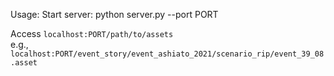 Usage: Start server: python server.py --port PORT 

Access `localhost:PORT/path/to/assets`  
e.g., `localhost:PORT/event_story/event_ashiato_2021/scenario_rip/event_39_08.asset`

